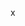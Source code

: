<!--
draft: true
template: page
path: /foo/bar
title: Default title
components:
  - type: PageHeading
    heading: Nice
    subHeading: Add it
  - type: content
    content: >-
      Lorem ipsum dolor sit amet, consectetur adipiscing elit, sed do eiusmod tempor incididunt ut labore et dolore magna aliqua. Ut enim ad minim veniam, quis nostrud exercitation ullamco laboris nisi ut aliquip ex ea commodo consequat. Duis aute irure dolor in reprehenderit in voluptate velit esse cillum dolore eu fugiat nulla pariatur


      Lorem ipsum dolor sit amet, consectetur adipiscing elit, sed do eiusmod tempor incididunt ut labore et dolore magna aliqua. Ut enim ad minim veniam, quis nostrud exercitation ullamco laboris nisi ut aliquip ex ea commodo consequat. Duis aute irure dolor in reprehenderit in voluptate velit esse cillum dolore eu fugiat nulla pariatur
  - type: content
    content: |-
      More content

      <ComponentXyz  />

      stuff

      ---
  - type: content
    content: Even more content
seo:
  title: xyz
  description: seo description here
updatedBy: David Wells
updatedAt: 2022-11-10T01:52:37.383Z
-->

x
